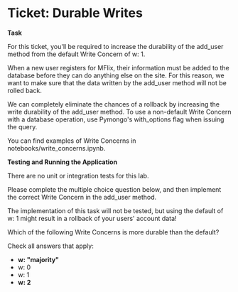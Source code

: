 # Ticket: Durable Writes

**Task**

For this ticket, you'll be required to increase the durability of the add_user method from the default Write Concern of w: 1.

When a new user registers for MFlix, their information must be added to the database before they can do anything else on the site. For this reason, we want to make sure that the data written by the add_user method will not be rolled back.

We can completely eliminate the chances of a rollback by increasing the write durability of the add_user method. To use a non-default Write Concern with a database operation, use Pymongo's with_options flag when issuing the query.

You can find examples of Write Concerns in notebooks/write_concerns.ipynb.

**Testing and Running the Application**

There are no unit or integration tests for this lab.

Please complete the multiple choice question below, and then implement the correct Write Concern in the add_user method.

The implementation of this task will not be tested, but using the default of w: 1 might result in a rollback of your users' account data!

Which of the following Write Concerns is more durable than the default?

Check all answers that apply:

- **w: "majority"**
- w: 0
- w: 1
- **w: 2**